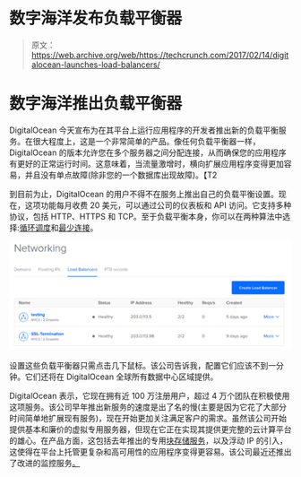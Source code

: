 # 数字海洋发布负载平衡器

> 原文：<https://web.archive.org/web/https://techcrunch.com/2017/02/14/digitalocean-launches-load-balancers/>

# 数字海洋推出负载平衡器

DigitalOcean 今天宣布为在其平台上运行应用程序的开发者推出新的负载平衡服务。在很大程度上，这是一个非常简单的产品。像任何负载平衡器一样，DigitalOcean 的版本允许您在多个服务器之间分配连接，从而确保您的应用程序有更好的正常运行时间。这意味着，当流量激增时，横向扩展应用程序变得更加容易，并且没有单点故障(除非您的一个数据库出现故障)。【T2

到目前为止，DigitalOcean 的用户不得不在服务上推出自己的负载平衡设置。现在，这项功能每月收费 20 美元，可以通过公司的仪表板和 API 访问。它支持多种协议，包括 HTTP、HTTPS 和 TCP。至于负载平衡本身，你可以在两种算法中选择:[循环调度](https://web.archive.org/web/20230405201827/https://en.wikipedia.org/wiki/Round-robin_DNS)和[最少连接](https://web.archive.org/web/20230405201827/https://www.citrix.com/blogs/2010/09/02/load-balancing-least-connections/)。

[![2017-02-13_1612](img/aaba87869ead7511c22d7922e8e7be0d.png)](https://web.archive.org/web/20230405201827/https://techcrunch.com/wp-content/uploads/2017/02/2017-02-13_1612.png)

设置这些负载平衡器只需点击几下鼠标。该公司告诉我，配置它们应该不到一分钟。它们还将在 DigitalOcean 全球所有数据中心区域提供。

DigitalOcean 表示，它现在拥有近 100 万注册用户，超过 4 万个团队在积极使用这项服务。该公司早年推出新服务的速度是出了名的慢(主要是因为它花了大部分时间简单地扩展现有服务)，现在开始更加关注满足客户的需求。虽然该公司开始提供基本和廉价的虚拟专用服务器，但现在它正在实现其提供更完整的云计算平台的雄心。在产品方面，这包括去年推出的专用[块存储服务](https://web.archive.org/web/20230405201827/https://www.digitalocean.com/products/storage/)，以及浮动 IP 的引入，这使得在平台上托管更复杂和高可用性的应用程序变得更容易。该公司最近还推出了改进的监控服务[。](https://web.archive.org/web/20230405201827/https://www.digitalocean.com/company/blog/improved-graphs/)